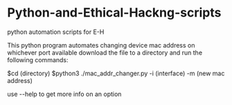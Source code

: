 # Python-and-Ethical-Hackng-scripts
python automation scripts for E-H

This python program automates changing device mac address on whichever port available
download the file to a directory and run the following commands:

$cd (directory)
$python3 ./mac_addr_changer.py -i (interface) -m (new mac address)

use --help to get more info on an option
